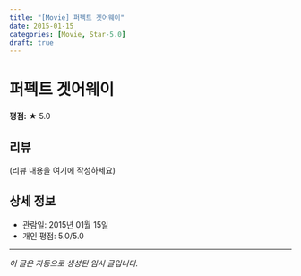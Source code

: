 ```yaml
---
title: "[Movie] 퍼펙트 겟어웨이"
date: 2015-01-15
categories: [Movie, Star-5.0]
draft: true
---
```


# 퍼펙트 겟어웨이

**평점:** ★ 5.0

## 리뷰

(리뷰 내용을 여기에 작성하세요)

## 상세 정보

- 관람일: 2015년 01월 15일
- 개인 평점: 5.0/5.0

---

*이 글은 자동으로 생성된 임시 글입니다.*

